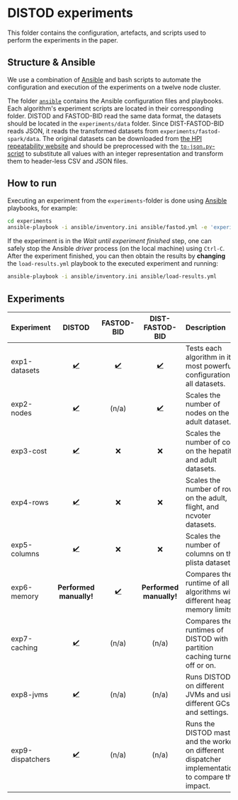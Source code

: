 # DISTOD experiments

This folder contains the configuration, artefacts, and scripts used to perform the experiments in the paper.

## Structure & Ansible

We use a combination of [Ansible](https://www.ansible.com/) and bash scripts to automate the configuration and execution of the experiments on a twelve node cluster.

The folder [`ansible`](./ansible) contains the Ansible configuration files and playbooks.
Each algorithm's experiment scripts are located in their corresponding folder.
DISTOD and FASTOD-BID read the same data format, the datasets should be located in the `experiments/data` folder.
Since DIST-FASTOD-BID reads JSON, it reads the transformed datasets from `experiments/fastod-spark/data`.
The original datasets can be downloaded from [the HPI repeatability website](https://hpi.de/naumann/projects/repeatability/data-profiling/fds.html)
and should be preprocessed with the [`to-json.py`-script](../scripts/to-json.py) to substitute all values with an integer representation and transform them to header-less CSV and JSON files.

## How to run

Executing an experiment from the `experiments`-folder is done using [Ansible](https://www.ansible.com/) playbooks, for example:

```sh
cd experiments
ansible-playbook -i ansible/inventory.ini ansible/fastod.yml -e 'experiment=exp1-datasets'
```

If the experiment is in the _Wait until experiment finished_ step, one can safely stop the Ansible _driver_ process (on the local machine) using `Ctrl-C`.
After the experiment finished, you can then obtain the results by **changing** the `load-results.yml` playbook to the executed experiment and running:

```sh
ansible-playbook -i ansible/inventory.ini ansible/load-results.yml
```

## Experiments

| Experiment | DISTOD | FASTOD-BID | DIST-FASTOD-BID | Description |
| :--- | :---: | :---: | :---: | :--- |
| exp1-datasets | [:heavy_check_mark:](./distod/exp1-datasets.sh) | [:heavy_check_mark:](./fastod/exp1-datasets.sh) | [:heavy_check_mark:](./fastod-spark/exp1-datasets.sh) | Tests each algorithm in its most powerfull configuration on all datasets. |
| exp2-nodes | [:heavy_check_mark:](./distod/exp2-nodes.sh) | (n/a) | [:heavy_check_mark:](./fastod-spark/exp2-nodes.sh) | Scales the number of nodes on the adult dataset. |
| exp3-cost | [:heavy_check_mark:](./distod-cost/exp3-cost.sh) | :x: | :x: | Scales the number of cores on the hepatitis and adult datasets. |
| exp4-rows | [:heavy_check_mark:](./distod/exp4-rows.sh) | :x: | :x: | Scales the number of rows on the adult, flight, and ncvoter datasets. |
| exp5-columns | [:heavy_check_mark:](./distod/exp5-columns.sh) | :x: | :x: | Scales the number of columns on the plista dataset. |
| exp6-memory | **Performed manually!** | [:heavy_check_mark:](./fastod/exp6-memory.sh) | **Performed manually!** | Compares the runtime of all algorithms with different heap memory limits. |
| exp7-caching | [:heavy_check_mark:](./distod/exp7-caching.sh) | (n/a) | (n/a) | Compares the runtimes of DISTOD with partition caching turned off or on. |
| exp8-jvms | [:heavy_check_mark:](./distod/exp8-jvms.sh) | (n/a) | (n/a) | Runs DISTOD on different JVMs and using different GCs and settings. |
| exp9-dispatchers | [:heavy_check_mark:](./distod/exp9-dispatchers.sh) | (n/a) | (n/a) | Runs the DISTOD master and the workers on different dispatcher implementations to compare their impact. |
